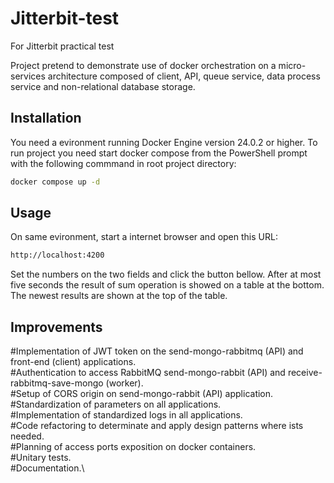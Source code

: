# Jitterbit-test
For Jitterbit  practical test

Project pretend to demonstrate use of docker orchestration on a micro-services architecture composed of client, 
API, queue service, data process service and non-relational  database storage.

## Installation

You need a evironment running Docker Engine version 24.0.2 or higher.
To run project you need start docker compose from the PowerShell prompt with the following commmand in root project directory: 

```bash
docker compose up -d
```

## Usage

On same evironment, start a internet browser and open this URL:

```bash
http://localhost:4200
```

Set the numbers on the two fields and click the button bellow.
After at most five seconds the result of sum operation is showed on a table at the bottom.
The newest results are shown at the top of the table.

## Improvements

#Implementation of JWT token on the send-mongo-rabbitmq (API) and front-end (client) applications.\
#Authentication to access RabbitMQ send-mongo-rabbit (API) and receive-rabbitmq-save-mongo (worker).\
#Setup of CORS origin on send-mongo-rabbit (API) application.\
#Standardization of parameters on all applications.\
#Implementation of standardized logs in all applications.\
#Code refactoring to determinate and apply design patterns where ists needed.\
#Planning of access ports exposition on docker containers.\
#Unitary tests.\
#Documentation.\
